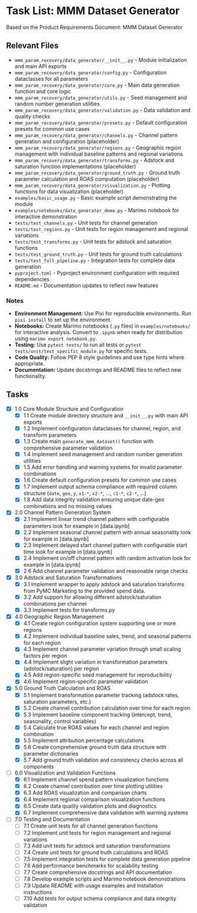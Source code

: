 # Task List: MMM Dataset Generator

Based on the Product Requirements Document: MMM Dataset Generator

## Relevant Files

- `mmm_param_recovery/data_generator/__init__.py` - Module initialization and main API exports
- `mmm_param_recovery/data_generator/config.py` - Configuration dataclasses for all parameters
- `mmm_param_recovery/data_generator/core.py` - Main data generation function and core logic
- `mmm_param_recovery/data_generator/utils.py` - Seed management and random number generation utilities
- `mmm_param_recovery/data_generator/validation.py` - Data validation and quality checks
- `mmm_param_recovery/data_generator/presets.py` - Default configuration presets for common use cases
- `mmm_param_recovery/data_generator/channels.py` - Channel pattern generation and configuration (placeholder)
- `mmm_param_recovery/data_generator/regions.py` - Geographic region management with individual baseline patterns and regional variations
- `mmm_param_recovery/data_generator/transforms.py` - Adstock and saturation function implementations (placeholder)
- `mmm_param_recovery/data_generator/ground_truth.py` - Ground truth parameter calculation and ROAS computation (placeholder)
- `mmm_param_recovery/data_generator/visualization.py` - Plotting functions for data visualization (placeholder)
- `examples/basic_usage.py` - Basic example script demonstrating the module
- `examples/notebooks/data_generator_demo.py` - Marimo notebook for interactive demonstration
- `tests/test_channels.py` - Unit tests for channel generation
- `tests/test_regions.py` - Unit tests for region management and regional variations
- `tests/test_transforms.py` - Unit tests for adstock and saturation functions
- `tests/test_ground_truth.py` - Unit tests for ground truth calculations
- `tests/test_full_pipeline.py` - Integration tests for complete data generation
- `pyproject.toml` - Pyproject environment configuration with required dependencies
- `README.md` - Documentation updates to reflect new features

### Notes

- **Environment Management:** Use Pixi for reproducible environments. Run `pixi install` to set up the environment.
- **Notebooks:** Create Marimo notebooks (`.py` files) in `examples/notebooks/` for interactive analysis. Convert to `.ipynb` when ready for distribution using `marimo export notebook.py`.
- **Testing:** Use `pytest tests/` to run all tests or `pytest tests/unit/test_specific_module.py` for specific tests.
- **Code Quality:** Follow PEP 8 style guidelines and use type hints where appropriate.
- **Documentation:** Update docstrings and README files to reflect new functionality.

## Tasks

- [x] 1.0 Core Module Structure and Configuration
  - [x] 1.1 Create module directory structure and `__init__.py` with main API exports
  - [x] 1.2 Implement configuration dataclasses for channel, region, and transform parameters
  - [x] 1.3 Create main `generate_mmm_dataset()` function with comprehensive parameter validation
  - [x] 1.4 Implement seed management and random number generation utilities
  - [x] 1.5 Add error handling and warning systems for invalid parameter combinations
  - [x] 1.6 Create default configuration presets for common use cases
  - [x] 1.7 Implement output schema compliance with required column structure (`date`, `geo`, `y`, `x1-*`, `x2-*`, ..., `c1-*`, `c2-*`, ...)
  - [x] 1.8 Add data integrity validation ensuring unique date-geo combinations and no missing values

- [x] 2.0 Channel Pattern Generation System
  - [x] 2.1 Implement linear trend channel pattern with configurable parameters look for example in [data.ipynb]
  - [x] 2.2 Implement seasonal channel pattern with annual seasonality look for example in [data.ipynb]
  - [x] 2.3 Implement delayed start channel pattern with configurable start time look for example in [data.ipynb]
  - [x] 2.4 Implement on/off channel pattern with random activation look for example in [data.ipynb]
  - [x] 2.6 Add channel parameter validation and reasonable range checks

- [x] 3.0 Adstock and Saturation Transformations
  - [x] 3.1 Implement wrapper to apply adstock and saturation transforms from PyMC Marketing to the provided spend data.
  - [x] 3.2 Add support for allowing different adstock/saturation combinations per channel
  - [x] 3.3 Implement tests for transforms.py

- [x] 4.0 Geographic Region Management
  - [x] 4.1 Create region configuration system supporting one or more regions
  - [x] 4.2 Implement individual baseline sales, trend, and seasonal patterns for each region
  - [x] 4.3 Implement channel parameter variation through small scaling factors per region
  - [x] 4.4 Implement slight variation in transformation parameters (adstock/saturation) per region
  - [x] 4.5 Add region-specific seed management for reproducibility
  - [x] 4.6 Implement region-specific parameter validation

- [x] 5.0 Ground Truth Calculation and ROAS
  - [x] 5.1 Implement transformation parameter tracking (adstock rates, saturation parameters, etc.)
  - [x] 5.2 Create channel contribution calculation over time for each region
  - [x] 5.3 Implement baseline component tracking (intercept, trend, seasonality, control variables)
  - [x] 5.4 Calculate true ROAS values for each channel and region combination
  - [x] 5.5 Implement attribution percentage calculations
  - [x] 5.6 Create comprehensive ground truth data structure with parameter dictionaries
  - [x] 5.7 Add ground truth validation and consistency checks across all components

- [ ] 6.0 Visualization and Validation Functions
  - [x] 6.1 Implement channel spend pattern visualization functions
  - [x] 6.2 Create channel contribution over time plotting utilities
  - [x] 6.3 Add ROAS visualization and comparison charts
  - [x] 6.4 Implement regional comparison visualization functions
  - [x] 6.5 Create data quality validation plots and diagnostics
  - [x] 6.7 Implement comprehensive data validation with warning systems

- [ ] 7.0 Testing and Documentation
  - [ ] 7.1 Create unit tests for all channel generation functions
  - [ ] 7.2 Implement unit tests for region management and regional variations
  - [ ] 7.3 Add unit tests for adstock and saturation transformations
  - [ ] 7.4 Create unit tests for ground truth calculations and ROAS
  - [ ] 7.5 Implement integration tests for complete data generation pipeline
  - [ ] 7.6 Add performance benchmarks for scalability testing
  - [ ] 7.7 Create comprehensive docstrings and API documentation
  - [ ] 7.8 Develop example scripts and Marimo notebook demonstrations
  - [ ] 7.9 Update README with usage examples and installation instructions
  - [ ] 7.10 Add tests for output schema compliance and data integrity validation 